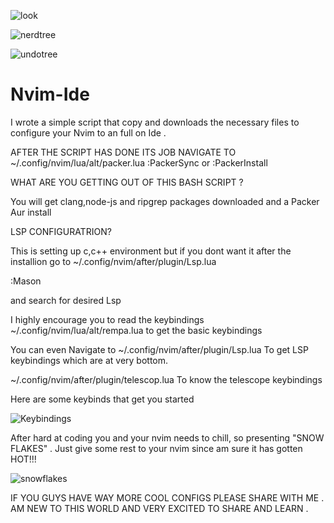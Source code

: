 


![look](https://github.com/altaffff/Nvim-Ide/assets/17230253/649f54cf-1700-457d-bdfc-2a5f3731764f)



![nerdtree](https://github.com/altaffff/Nvim-Ide/assets/17230253/5e5a69a8-93a2-44fd-ab5d-8e10a5701ec0)



![undotree](https://github.com/altaffff/Nvim-Ide/assets/17230253/ecdb328f-2750-4dd3-88e7-4d223682b199)




# Nvim-Ide
I wrote a simple script that copy and downloads the necessary files to configure your Nvim to an full on Ide .



AFTER THE SCRIPT HAS DONE ITS JOB NAVIGATE TO ~/.config/nvim/lua/alt/packer.lua
:PackerSync or :PackerInstall




WHAT ARE YOU GETTING OUT OF THIS BASH SCRIPT ?  




You will get clang,node-js and ripgrep packages downloaded and a Packer Aur install 


LSP CONFIGURATRION?

This is setting up c,c++ environment but if you dont want it after the installion go to 
~/.config/nvim/after/plugin/Lsp.lua

:Mason

and search for desired Lsp 





I highly encourage you to read the keybindings ~/.config/nvim/lua/alt/rempa.lua to get the basic 
keybindings 

You can even Navigate to ~/.config/nvim/after/plugin/Lsp.lua To get LSP keybindings which are at very bottom.

~/.config/nvim/after/plugin/telescop.lua To know the telescope keybindings 








Here are some keybinds that get you started 



![Keybindings](https://github.com/altaffff/Nvim-Ide/assets/17230253/6eea8967-ea17-4783-9978-bfed3a4456b2)















After hard at coding you and your nvim needs to chill, so presenting  "SNOW FLAKES" . Just give some rest to your nvim since am sure it has gotten HOT!!!








![snowflakes](https://github.com/altaffff/Nvim-Ide/assets/17230253/57b7a8e9-60de-4dfd-9a4b-448768bc94e2)




















IF YOU GUYS HAVE WAY MORE COOL CONFIGS PLEASE SHARE WITH ME . AM NEW TO THIS WORLD AND VERY EXCITED TO SHARE AND LEARN .

